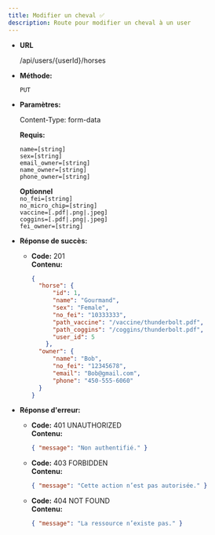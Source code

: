 ```yaml
---
title: Modifier un cheval ✅
description: Route pour modifier un cheval à un user
---
```


* **URL**

  /api/users/{userId}/horses

* **Méthode:**
  
  `PUT`

* **Paramètres:**

  Content-Type: form-data

  **Requis:**
 
    `name=[string]`<br>
    `sex=[string]`<br>
    `email_owner=[string]`<br>
    `name_owner=[string]`<br>
    `phone_owner=[string]`<br>
  
  **Optionnel**<br>
    `no_fei=[string]`<br>
    `no_micro_chip=[string]`<br>
    `vaccine=[.pdf|.png|.jpeg]`<br>
    `coggins=[.pdf|.png|.jpeg]`<br>
    `fei_owner=[string]`<br>

* **Réponse de succès:**
  
  * **Code:** 201 <br />
    **Contenu:** 
    ```json
    {
      "horse": {
          "id": 1,
          "name": "Gourmand",
          "sex": "Female",
          "no_fei": "10333333",
          "path_vaccine": "/vaccine/thunderbolt.pdf",
          "path_coggins": "/coggins/thunderbolt.pdf",
          "user_id": 5
        },
      "owner": {
          "name": "Bob",
          "no_fei": "12345678",
          "email": "Bob@gmail.com",
          "phone": "450-555-6060"
      }
    }
    ```

* **Réponse d'erreur:**

  * **Code:** 401 UNAUTHORIZED <br />
    **Contenu:** 
    ```json
    { "message": "Non authentifié." }
    ```

  * **Code:** 403 FORBIDDEN <br />
    **Contenu:** 
    ```json
    { "message": "Cette action n’est pas autorisée." }
    ```

  * **Code:** 404 NOT FOUND <br />
    **Contenu:** 
    ```json
    { "message": "La ressource n’existe pas." }
    ```
